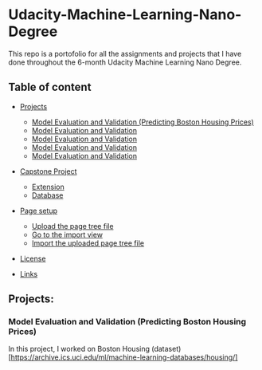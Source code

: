 # Udacity-Machine-Learning-Nano-Degree

This repo is a portofolio for all the assignments and projects that I have done throughout the 6-month Udacity Machine Learning Nano Degree.

## Table of content

- [Projects](#Projects)
    - [Model Evaluation and Validation (Predicting Boston Housing Prices)](#Model-Evaluation-and-Validation-(Predicting-Boston-Housing-Prices-)) 
    - [Model Evaluation and Validation](#Model-Evaluation-and-Validation) 
    - [Model Evaluation and Validation](#Model-Evaluation-and-Validation) 
    - [Model Evaluation and Validation](#Model-Evaluation-and-Validation) 
    - [Model Evaluation and Validation](#Model-Evaluation-and-Validation) 

- [Capstone Project](#typo3-setup)
    - [Extension](#extension)
    - [Database](#database)
- [Page setup](#page-setup)
    - [Upload the page tree file](#upload-the-page-tree-file)
    - [Go to the import view](#go-to-the-import-view)
    - [Import the uploaded page tree file](#import-the-uploaded-page-tree-file)
- [License](#license)
- [Links](#links)

## Projects:

### Model Evaluation and Validation (Predicting Boston Housing Prices)
  In this project, I worked on Boston Housing (dataset) [https://archive.ics.uci.edu/ml/machine-learning-databases/housing/] 
